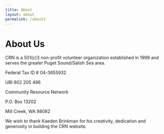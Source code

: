 ```yaml
---
title: About
layout: about
permalink: /about3
---
```


# About Us
CRN is a 501(c)3 non-profit volunteer organization established in 1998 and serves the greater Puget Sound/Salish Sea area.

Federal Tax ID # 04-3655932

UBI 602 205 486


Community Resource Network

P.O. Box 13202

Mill Creek, WA 98082


We wish to thank Kaeden Brinkman for his creativity, dedication and generosity in building the CRN website.
